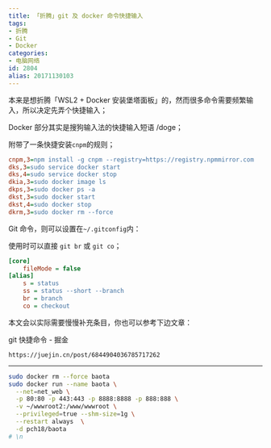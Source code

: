 ```yaml
---
title: 「折腾」git 及 docker 命令快捷输入
tags:
- 折腾
- Git
- Docker
categories:
- 电脑网络
id: 2804
alias: 20171130103
---
```


本来是想折腾「WSL2 + Docker 安装堡塔面板」的，然而很多命令需要频繁输入，所以决定先弄个快捷输入；

<!--more-->

Docker 部分其实是搜狗输入法的快捷输入短语 /doge；

附带了一条快捷安装`cnpm`的规则；

```ini
cnpm,3=npm install -g cnpm --registry=https://registry.npmmirror.com
dks,3=sudo service docker start
dks,4=sudo service docker stop
dkia,3=sudo docker image ls
dkps,3=sudo docker ps -a
dkst,3=sudo docker start
dkst,4=sudo docker stop
dkrm,3=sudo docker rm --force
```

Git 命令，则可以设置在`~/.gitconfig`内：

使用时可以直接 `git br` 或 `git co`；

```ini
[core]
	fileMode = false
[alias]
	s = status
	ss = status --short --branch
	br = branch
	co = checkout
```

本文会以实际需要慢慢补充条目，你也可以参考下边文章：

git 快捷命令 - 掘金

`https://juejin.cn/post/6844904036785717262`

------------------

```bash
sudo docker rm --force baota
sudo docker run --name baota \
  --net=net_web \
  -p 80:80 -p 443:443 -p 8888:8888 -p 888:888 \
  -v ~/wwwroot2:/www/wwwroot \
  --privileged=true --shm-size=1g \
  --restart always  \
  -d pch18/baota
# \n

```
